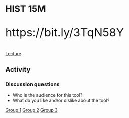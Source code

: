 # HIST 15M

<p style="font-size:36px;">https://bit.ly/3TqN58Y</p>

[Lecture](https://harvardmapcollection.github.io/classes/hist15m/fall-2022/lecture/)

## Activity 

### Discussion questions
- Who is the audience for this tool?
- What do you like and/or dislike about the tool?

[Group 1](https://harvardmapcollection.github.io/classes/hist15m/fall-2022/activity/group-1)
[Group 2](https://harvardmapcollection.github.io/classes/hist15m/fall-2022/activity/group-2)
[Group 3](https://harvardmapcollection.github.io/classes/hist15m/fall-2022/activity/group-3)
